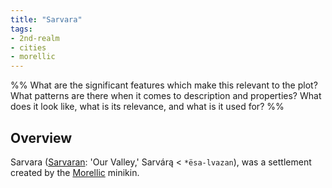 ```yaml
---
title: "Sarvara"
tags:
- 2nd-realm
- cities
- morellic
---
```

%%
What are the significant features which make this relevant to the plot?
What patterns are there when it comes to description and properties?
What does it look like, what is its relevance, and what is it used for?
%%

## Overview
Sarvara ([Sarvaran](lore/languages/sarvaran.md): 'Our Valley,' Sarvárą < `*ësa-lvazan`), was a settlement created by the [Morellic](lore/groups/morellic-tribe.md) minikin.